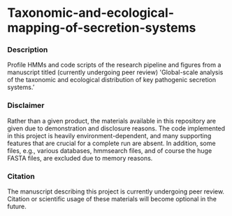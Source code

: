 # Taxonomic-and-ecological-mapping-of-secretion-systems
<h3>Description</h3>
Profile HMMs and code scripts of the research pipeline and figures from a manuscript titled (currently undergoing peer review) 'Global-scale analysis of the taxonomic and ecological distribution of key pathogenic secretion systems.’

<h3>Disclaimer</h3>
Rather than a given product, the materials available in this repository are given due to demonstration and disclosure reasons. The code implemented in this project is heavily environment-dependent, and many supporting features that are crucial for a complete run are absent. In addition, some files, e.g., various databases, hmmsearch files, and of course the huge FASTA files, are excluded due to memory reasons.

<h3>Citation</h3>
The manuscript describing this project is currently undergoing peer review. Citation or scientific usage of these materials will become optional in the future.
